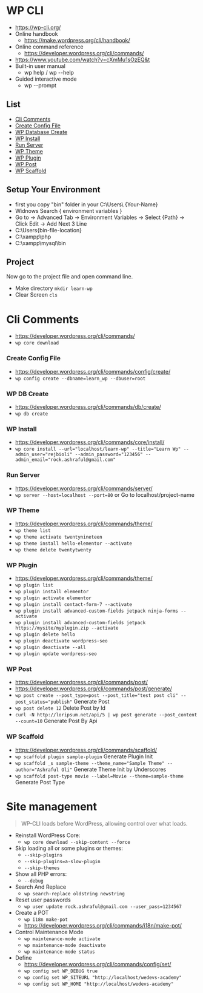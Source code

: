 # WP CLI
- https://wp-cli.org/
- Online handbook
  - https://make.wordpress.org/cli/handbook/
- Online command reference
  - https://developer.wordpress.org/cli/commands/
- https://www.youtube.com/watch?v=cXmMu1sOzEQ&t
- Built-in user manual
  - wp help <command> / wp --help
- Guided interactive mode
  - wp <command> --prompt

## List

* [Cli Comments](https://github.com/ashrafuloli/wp-cli/#cli-comments)
* [Create Config File](https://github.com/ashrafuloli/wp-cli/#create-config-file)
* [WP Database Create](https://github.com/ashrafuloli/wp-cli/#wp-db-create)
* [WP Install](https://github.com/ashrafuloli/wp-cli/#wp-install)
* [Run Server](https://github.com/ashrafuloli/wp-cli/#run-server)
* [WP Theme](https://github.com/ashrafuloli/wp-cli/#wp-theme)
* [WP Plugin](https://github.com/ashrafuloli/wp-cli/#wp-plugin)
* [WP Post](https://github.com/ashrafuloli/wp-cli/#wp-post)
* [WP Scaffold](https://github.com/ashrafuloli/wp-cli/#wp-scaffold)

## Setup Your Environment
- first you copy "bin" folder in your C:\Users\ {Your-Name}
- Widnows Search { environment variables }
- Go to ->  Advanced Tab  ->  Environment Variables ->  Select {Path} ->  Click Edit  -> Add Next 3 Line
- C:\Users\{bin-file-location}
- C:\xampp\php
- C:\xampp\mysql\bin

## Project
Now go to the project file and open command line.
- Make directory `mkdir learn-wp`
- Clear Screen  `cls`

# Cli Comments
- https://developer.wordpress.org/cli/commands/
- `wp core download`

### Create Config File
- https://developer.wordpress.org/cli/commands/config/create/
- `wp config create --dbname=learn_wp --dbuser=root`

### WP DB Create
- https://developer.wordpress.org/cli/commands/db/create/
- `wp db create`

### WP Install
- https://developer.wordpress.org/cli/commands/core/install/
- `wp core install --url="localhost/learn-wp" --title="Learn Wp" --admin_user="rejbioli" --admin_password="123456" --admin_email="rock.ashraful@gmail.com"`

### Run Server
- https://developer.wordpress.org/cli/commands/server/
- `wp server --host=localhost --port=80` or Go to localhost/project-name

### WP Theme
- https://developer.wordpress.org/cli/commands/theme/
- `wp theme list`
- `wp theme activate twentynineteen`
- `wp theme install hello-elementor --activate`
- `wp theme delete twentytwenty`

### WP Plugin
- https://developer.wordpress.org/cli/commands/theme/
- `wp plugin list`
- `wp plugin install elementor`
- `wp plugin activate elementor`
- `wp plugin install contact-form-7 --activate`
- `wp plugin install advanced-custom-fields jetpack ninja-forms --activate`
- `wp plugin install advanced-custom-fields jetpack https://mysite/myplugin.zip --activate`
- `wp plugin delete hello`
- `wp plugin deactivate wordpress-seo`
- `wp plugin deactivate --all`
- `wp plugin update wordpress-seo`

### WP Post
- https://developer.wordpress.org/cli/commands/post/
- https://developer.wordpress.org/cli/commands/post/generate/
- `wp post create --post_type=post --post_title="test post cli" --post_status="publish"` Generate Post
- `wp post delete 12` Delete Post by Id
- `curl -N http://loripsum.net/api/5 | wp post generate --post_content --count=10` Generate Post By Api

### WP Scaffold
- https://developer.wordpress.org/cli/commands/scaffold/
- `wp scaffold plugin sample-plugin` Generate Plugin Init
- `wp scaffold _s sample-theme --theme_name="Sample Theme" --author="Ashraful Oli"` Generate Theme Init by Underscores
- `wp scaffold post-type movie --label=Movie --theme=sample-theme` Generate Post Type


# Site management
> WP-CLI loads before WordPress, allowing control over what loads.
- Reinstall WordPress Core:
  - `wp core download --skip-content --force`
- Skip loading all or some plugins or themes:
  - `--skip-plugins `
  - `--skip-plugins=a-slow-plugin `
  - `--skip-themes `
- Show all PHP errors:
  - `--debug `
- Search And Replace
  - `wp search-replace oldstring newstring`
- Reset user passwords
  - `wp user update rock.ashraful@gmail.com --user_pass=1234567`
- Create a POT
  - `wp i18n make-pot`
  - https://developer.wordpress.org/cli/commands/i18n/make-pot/ 
- Control Maintenance Mode
  - `wp maintenance-mode activate`
  - `wp maintenance-mode deactivate`
  - `wp maintenance-mode status`
- Define
  - https://developer.wordpress.org/cli/commands/config/set/
  - ` wp config set WP_DEBUG true `
  - ` wp config set WP_SITEURL "http://localhost/wedevs-academy" `
  - ` wp config set WP_HOME "http://localhost/wedevs-academy" `
  
  



  

